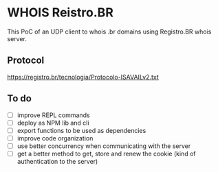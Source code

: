 # WHOIS Reistro.BR

This PoC of an UDP client to whois .br domains using Registro.BR whois server.

## Protocol

https://registro.br/tecnologia/Protocolo-ISAVAILv2.txt

## To do
- [ ] improve REPL commands
- [ ] deploy as NPM lib and cli
- [ ] export functions to be used as dependencies
- [ ] improve code organization
- [ ] use better concurrency when communicating with the server
- [ ] get a better method to get, store and renew the cookie (kind of authentication to the server)
